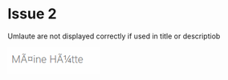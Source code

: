 # Issue 2

Umlaute are not displayed correctly if used in title or descriptiob

![Issue 2 - Umlaute](encoding.png)
